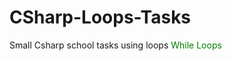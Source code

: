 # CSharp-Loops-Tasks
Small Csharp school tasks using loops
<span style="color: green"> While Loops </span>
